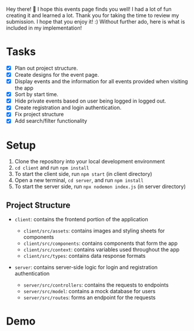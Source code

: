 Hey there! 👋
I hope this events page finds you well! I had a lot of fun creating it and learned a lot.
Thank you for taking the time to review my submission. I hope that you enjoy it! :) 
Without further ado, here is what is included in my implementation!  

# Tasks 
- [x] Plan out project structure.
- [x] Create designs for the event page.
- [x] Display events and the information for all events provided when visiting the app
- [x] Sort by start time. 
- [x] Hide private events based on user being logged in logged out.
- [x] Create registration and login authentication.
- [x] Fix project structure
- [x] Add search/filter functionality

# Setup
1. Clone the repository into your local development environment
2. `cd client` and run `npm install`
3. To start the client side, run `npm start` (in client directory)
4. Open a new terminal, `cd server`, and run `npm install` 
5. To start the server side, run `npx nodemon index.js` (in server directory)

## Project Structure
- `client`: contains the frontend portion of the application
  - `client/src/assets`: contains images and styling sheets for components
  - `client/src/components`: contains components that form the app
  - `client/src/context`: contains variables used throughout the app
  - `client/src/types`: contains data response formats

- `server`: contains server-side logic for login and registration authentication
  - `server/src/controllers`: contains the requests to endpoints
  - `server/src/model`: contains a mock database for users
  - `server/src/routes`: forms an endpoint for the requests

# Demo 
